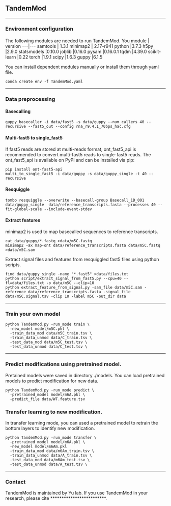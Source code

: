 ## TandemMod
---

### Environment configuration
#### 

The following modules are needed to run TandemMod. You 
module | version
---|---
samtools | 1.3.1
minimap2 | 2.17-r941
python                               |3.7.3
h5py                               |2.9.0
statsmodels                        |0.10.0
joblib                        |0.16.0
pysam                         |0.16.0.1
tqdm                          |4.39.0
scikit-learn              |0.22
torch                     |1.9.1
scipy                     |1.6.3
guppy                     |6.1.5

You can install dependent modules manually or install them through yaml file.
```
conda create env -f TandemMod.yaml
```
---
### Data preprocessing
#### Basecalling
```
guppy_basecaller -i data/fast5 -s data/guppy --num_callers 40 --recursive --fast5_out --config rna_r9.4.1_70bps_hac.cfg
```
#### Multi-fast5 to single_fast5
If fast5 reads are stored at multi-reads format, ont_fast5_api is recommended to convert multi-fast5 reads to single-fast5 reads. The ont_fast5_api is available on PyPI and can be installed via pip:
```
pip install ont-fast5-api
multi_to_single_fast5 -i data/guppy -s data/guppy_single -t 40 --recursive 
```
#### Resquiggle
```
tombo resquiggle --overwrite --basecall-group Basecall_1D_001 data/guppy_single  data/reference_transcripts.fasta --processes 40 --fit-global-scale --include-event-stdev
```
#### Extract features
minimap2 is used to map basecalled sequences to reference transcripts.
```
cat data/guppy/*.fastq >data/m5C.fastq
minimap2 -ax map-ont data/reference_transcripts.fasta data/m5C.fastq >data/m5C.sam
```
Extract signal files and features from resquiggled fast5 files using python scripts.
```
find data/guppy_single -name "*.fast5" >data/files.txt 
python script/extract_signal_from_fast5.py --cpu=40 --fl=data/files.txt -o data/m5C --clip=10
python extract_feature_from_signal.py -sam_file data/m5C.sam -reference data/reference_transcripts.fasta -signal_file data/m5C.signal.tsv -clip 10 -label m5C -out_dir data
```

---
### Train your own model

```
python TandemMod.py -run_mode train \
  -new_model model/m5C.pkl \
  -train_data_mod data/m5C_train.tsv \
  -train_data_unmod data/C_train.tsv \
  -test_data_mod data/m5C_test.tsv \
  -test_data_unmod data/C_test.tsv \
```
---
### Predict modifications using pretrained model.
Pretained models were saved in directory ./models. You can load pretrained models to predict modification for new data.
```
python TandemMod.py -run_mode predict \
  -pretrained_model model/m6A.pkl \
  -predict_file data/WT.feature.tsv
```

### Transfer learning to new modification.
In transfer learning mode, you can used a pretrained model to retrain the bottom layers to identify new modification.
```
python TandemMod.py -run_mode transfer \
  -pretrained_model model/m6A.pkl \
  -new_model model/m6Am.pkl
  -train_data_mod data/m6Am_train.tsv \
  -train_data_unmod data/A_train.tsv \
  -test_data_mod data/m6Am_test.tsv \
  -test_data_unmod data/A_test.tsv \
```
---
### Contact
TandemMod is maintained by Yu lab.
If you use TandemMod in your research, please cite *************************.


